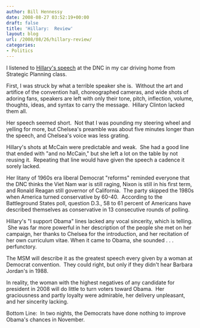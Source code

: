 ```yaml
---
author: Bill Hennessy
date: 2008-08-27 03:52:19+00:00
draft: false
title: 'Hillary:  Review'
layout: blog
url: /2008/08/26/hillary-review/
categories:
- Politics
---
```


I listened to [Hillary's speech](https://michellemalkin.com/2008/08/26/dnc-night-2-open-thread/) at the DNC in my car driving home from Strategic Planning class.  

First, I was struck by what a terrible speaker she is.  Without the art and artifice of the convention hall, choreographed cameras, and wide shots of adoring fans, speakers are left with only their tone, pitch, inflection, volume, thoughts, ideas, and syntax to carry the message.  Hillary Clinton lacked them all.

Her speech seemed short.  Not that I was pounding my steering wheel and yelling for more, but Chelsea's preamble was about five minutes longer than the speech, and Chelsea's voice was less grating.   

Hillary's shots at McCain were predictable and weak.  She had a good line that ended with "and no McCain," but she left a lot on the table by not reusing it.  Repeating that line would have given the speech a cadence it sorely lacked.

Her litany of 1960s era liberal Democrat "reforms" reminded everyone that the DNC thinks the Viet Nam war is still raging, Nixon is still in his first term, and Ronald Reagan still governor of California.  The party skipped the 1980s when America turned conservative by 60-40.  According to the Battleground States poll, question D.3., 58 to 61 percent of Americans have described themselves as conservative in 13 consecutive rounds of polling.  

Hillary's "I support Obama" lines lacked any vocal sincerity, which is telling.  She was far more powerful in her description of the people she met on her campaign, her thanks to Chelsea for the introduction, and her recitation of her own curriculum vitae. When it came to Obama, she sounded . . . perfunctory.

The MSM will describe it as the greatest speech every given by a woman at Democrat convention.  They could right, but only if they didn't hear Barbara Jordan's in 1988.  

In reality, the woman with the highest negatives of any candidate for president in 2008 will do little to turn voters toward Obama.  Her graciousness and partly loyalty were admirable, her delivery unpleasant, and her sincerity lacking.  

Bottom Line:  In two nights, the Democrats have done nothing to improve Obama's chances in November.
